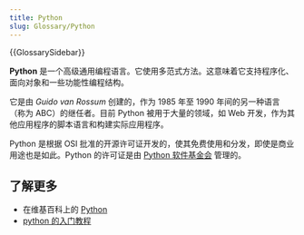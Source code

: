 ```yaml
---
title: Python
slug: Glossary/Python
---
```


{{GlossarySidebar}}

**Python** 是一个高级通用编程语言。它使用多范式方法。这意味着它支持程序化、面向对象和一些功能性编程结构。

它是由 _Guido van Rossum_ 创建的，作为 1985 年至 1990 年间的另一种语言（称为 ABC）的继任者。目前 Python 被用于大量的领域，如 Web 开发，作为其他应用程序的脚本语言和构建实际应用程序。

Python 是根据 OSI 批准的开源许可证开发的，使其免费使用和分发，即使是商业用途也是如此。Python 的许可证是由 [Python 软件基金会](https://www.python.org/psf) 管理的。

## 了解更多

- 在维基百科上的 [Python](https://zh.wikipedia.org/wiki/Python)
- [python 的入门教程](https://www.tutorialspoint.com/python/index.htm)
